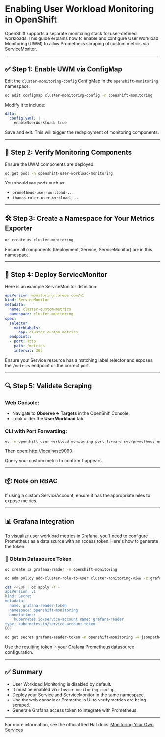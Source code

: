 # Enabling User Workload Monitoring in OpenShift

OpenShift supports a separate monitoring stack for user-defined workloads. This guide explains how to enable and configure User Workload Monitoring (UWM) to allow Prometheus scraping of custom metrics via ServiceMonitor.

---

## ✅ Step 1: Enable UWM via ConfigMap

Edit the `cluster-monitoring-config` ConfigMap in the `openshift-monitoring` namespace:

```bash
oc edit configmap cluster-monitoring-config -n openshift-monitoring
```

Modify it to include:

```yaml
data:
  config.yaml: |
    enableUserWorkload: true
```

Save and exit. This will trigger the redeployment of monitoring components.

---

## 🔁 Step 2: Verify Monitoring Components

Ensure the UWM components are deployed:

```bash
oc get pods -n openshift-user-workload-monitoring
```

You should see pods such as:

* `prometheus-user-workload-...`
* `thanos-ruler-user-workload-...`

---

## 🛠 Step 3: Create a Namespace for Your Metrics Exporter

```bash
oc create ns cluster-monitoring
```

Ensure all components (Deployment, Service, ServiceMonitor) are in this namespace.

---

## 📡 Step 4: Deploy ServiceMonitor

Here is an example ServiceMonitor definition:

```yaml
apiVersion: monitoring.coreos.com/v1
kind: ServiceMonitor
metadata:
  name: cluster-custom-metrics
  namespace: cluster-monitoring
spec:
  selector:
    matchLabels:
      app: cluster-custom-metrics
  endpoints:
  - port: http
    path: /metrics
    interval: 30s
```

Ensure your Service resource has a matching label selector and exposes the `/metrics` endpoint on the correct port.

---

## 🔍 Step 5: Validate Scraping

### Web Console:

* Navigate to **Observe → Targets** in the OpenShift Console.
* Look under the **User Workload** tab.

### CLI with Port Forwarding:

```bash
oc -n openshift-user-workload-monitoring port-forward svc/prometheus-user-workload 9090
```

Then open: [http://localhost:9090](http://localhost:9090)

Query your custom metric to confirm it appears.

---

## 📦 Note on RBAC

If using a custom ServiceAccount, ensure it has the appropriate roles to expose metrics.

---

## 📊 Grafana Integration

To visualize user workload metrics in Grafana, you'll need to configure Prometheus as a data source with an access token. Here's how to generate the token:

### 🔑 Obtain Datasource Token

```bash
oc create sa grafana-reader -n openshift-monitoring

oc adm policy add-cluster-role-to-user cluster-monitoring-view -z grafana-reader -n openshift-monitoring

cat <<EOF | oc apply -f -
apiVersion: v1
kind: Secret
metadata:
  name: grafana-reader-token
  namespace: openshift-monitoring
  annotations:
    kubernetes.io/service-account.name: grafana-reader
type: kubernetes.io/service-account-token
EOF

oc get secret grafana-reader-token -n openshift-monitoring -o jsonpath='{.data.token}' | base64 -d; echo
```

Use the resulting token in your Grafana Prometheus datasource configuration.

---

## ✅ Summary

* User Workload Monitoring is disabled by default.
* It must be enabled via `cluster-monitoring-config`.
* Deploy your Service and ServiceMonitor in the same namespace.
* Use the web console or Prometheus UI to verify metrics are being scraped.
* Generate Grafana access token to integrate with Prometheus.

---

For more information, see the official Red Hat docs: [Monitoring Your Own Services](https://docs.openshift.com/container-platform/latest/monitoring/enabling-monitoring-for-user-defined-projects.html)
